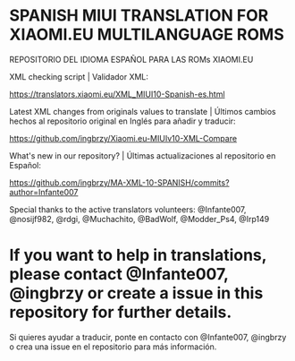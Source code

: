 # SPANISH MIUI TRANSLATION FOR XIAOMI.EU MULTILANGUAGE ROMS
REPOSITORIO DEL IDIOMA ESPAÑOL PARA LAS ROMs XIAOMI.EU

XML checking script | Validador XML:

https://translators.xiaomi.eu/XML_MIUI10-Spanish-es.html

Latest XML changes from originals values to translate | Últimos cambios hechos al repositorio original en Inglés para añadir y traducir:

https://github.com/ingbrzy/Xiaomi.eu-MIUIv10-XML-Compare

What's new in our repository?  | Últimas actualizaciones al repositorio en Español:

https://github.com/ingbrzy/MA-XML-10-SPANISH/commits?author=Infante007

Special thanks to the active translators volunteers:
@Infante007, @nosijf982, @rdgi, @Muchachito, @BadWolf, @Modder_Ps4, @Irp149

# If you want to help in translations, please contact @Infante007, @ingbrzy or create a issue in this repository for further details.

Si quieres ayudar a traducir, ponte en contacto con @Infante007, @ingbrzy o crea una issue en el repositorio para más información.
